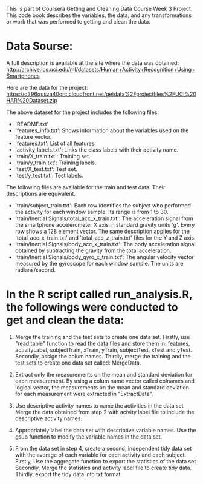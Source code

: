 This is part of Coursera Getting and Cleaning Data Course Week 3 Project.
This code book describes the variables, the data, and any transformations or work that was performed to getting and clean the data.

Data Sourse: 
===========
A full description is available at the site where the data was obtained: 
http://archive.ics.uci.edu/ml/datasets/Human+Activity+Recognition+Using+Smartphones 

Here are the data for the project: 
https://d396qusza40orc.cloudfront.net/getdata%2Fprojectfiles%2FUCI%20HAR%20Dataset.zip 

The above dataset for the project includes the following files:
- 'README.txt'
- 'features_info.txt': Shows information about the variables used on the feature vector.
- 'features.txt': List of all features.
- 'activity_labels.txt': Links the class labels with their activity name.
- 'train/X_train.txt': Training set.
- 'train/y_train.txt': Training labels.
- 'test/X_test.txt': Test set.
- 'test/y_test.txt': Test labels.

The following files are available for the train and test data. Their descriptions are equivalent. 
- 'train/subject_train.txt': Each row identifies the subject who performed the activity for each window sample. Its range is from 1 to 30. 
- 'train/Inertial Signals/total_acc_x_train.txt': The acceleration signal from the smartphone accelerometer X axis in standard gravity units 'g'. Every row shows a 128 element vector. The same description applies for the 'total_acc_x_train.txt' and 'total_acc_z_train.txt' files for the Y and Z axis. 
- 'train/Inertial Signals/body_acc_x_train.txt': The body acceleration signal obtained by subtracting the gravity from the total acceleration. 
- 'train/Inertial Signals/body_gyro_x_train.txt': The angular velocity vector measured by the gyroscope for each window sample. The units are radians/second. 


In the R script called run_analysis.R, the followings were conducted to get and clean the data:
===========================

1. Merge the training and the test sets to create one data set.
    Firstly, use "read.table" function to read the data files and store them in: features, activityLabel, subjectTrain, xTrain, yTrain, subjectTest, xTest and yTest. 
    Secondly, assign the colum names.
    Thirdly, merge the training and the test sets to create one data set called: MergeData.
    
2. Extract only the measurements on the mean and standard deviation for each measurement. 
    By using a colum name vector called colnames and logical vector, the measurements on the mean and standard deviation for each measurement were extracted in "ExtractData".
 
3. Use descriptive activity names to name the activities in the data set
    Merge the data obtained from step 2 with acivity label file to include the descriptive activity names.
    
4. Appropriately label the data set with descriptive variable names. 
    Use the gsub function to modify the variable names in the data set.

5. From the data set in step 4, create a second, independent tidy data set with the average of each variable for each activity and each subject.
    Firstly, Use the aggregate function to export the statistics of the data set
    Secondly, Merge the statistics and activity label file to create tidy data.
    Thirdly, export the tidy data into txt format.
